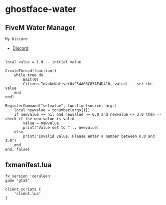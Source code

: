 # ghostface-water

## FiveM Water Manager

```My Discord```
- [Discord](https://discord.gg/UFng7DWnWP)


## 
```
local value = 1.0 -- initial value

CreateThread(function()
    while true do
        Wait(0)
        Citizen.InvokeNative(0xC54A08C85AE4D410, value) -- set the value
    end
end)
```
```
RegisterCommand("setvalue", function(source, args)
    local newvalue = tonumber(args[1])
    if newvalue ~= nil and newvalue >= 0.0 and newvalue <= 3.0 then -- check if the new value is valid
        value = newvalue
        print("Value set to " .. newvalue)
    else
        print("Invalid value. Please enter a number between 0.0 and 3.0")
    end
end, false)
```
## fxmanifest.lua
```
fx_version 'cerulean'
game 'gta5'

client_scripts {
    'client.lua'
}
```
